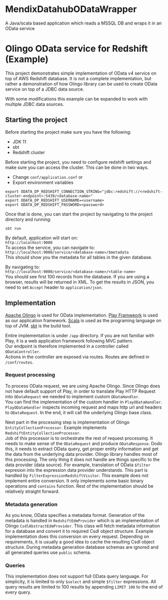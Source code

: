 # MendixDatahubODataWrapper
A Java/scala based application which reads a MSSQL DB and wraps it in an OData service

# Olingo OData service for Redshift (Example)

This project demonstrates simple implementation of OData v4 service on top of AWS Redshift database.
It is not a complete implementation, but rather a demonstration of how Olingo library can be used to create OData service on top of a JDBC data source.

With some modifications this example can be expanded to work with multiple JDBC data sources.

## Starting the project
Before starting the project make sure you have the following:

- JDK 11
- sbt
- Redshift cluster

Before starting the project, you need to configure redshift settings and make sure you can access the cluster.
This can be done in two ways.

- Change `conf/application.conf` or
- Export environment variables
```shell
export ODATA_DP_REDSHIFT_CONNECTION_STRING="jdbc:redshift://<redshift-cluster-endpoint>:5439/<database-name>"
export ODATA_DP_REDSHIFT_USERNAME=<username>
export ODATA_DP_REDSHIFT_PASSWORD=<password>
``` 

Once that is done, you can start the project by navigating to the project directory and running:
```shell
sbt run
```

By default, application will start on:  
`http://localhost:9000`   
To access the service, you can navigate to:   
`http://localhost:9000/service/<database-name>/$metadata`   
This should show you the metadata for all tables in the given database.  

By navigating to:  
`http://localhost:9000/service/<database-name>/<table-name>`   
You should see first 100 records from the database.
If you are using a browser, results will be returned in XML.
To get the results in JSON, you need to set `Accept` header to `application/json`.

## Implementation
[Apache Olingo](https://olingo.apache.org/doc/odata4/index.html) is used for OData implementation.
[Play Framweork](https://www.playframework.com/) is used as our application framework.
[Scala](https://www.scala-lang.org/) is used as the programing language on top of JVM.
[sbt](https://www.scala-sbt.org/) is the build tool.

Entire implementation is under `/app` directory.
If you are not familiar with Play, it is a web application framework following MVC pattern.  
Our endpoint is therefore implemented in a controller called `ODataController`.  
Actions in the controller are exposed via routes.
Routes are defined in `/conf/routes`.

### Request processing
To process OData request, we are using Apache Olingo.
Since Olingo does not have default support of Play, in order to translate Play HTTP Request into `ODataRequest` we needed to implement custom `ODataHandler`.  
You can find the implementation of the custom handler in `PlayODataHandler`.
`PlayODataHandler` inspects incoming request and maps http url and headers to `ODataRequest`.
In the end, it will call the underlying Olingo base class.

Next part in the processing step is implementation of Olingo `EntityCollectionProcessor`.
Example implements `RedshiftEntityCollectionProcessor`.  
Job of this processor is to orchestrate the rest of request processing.
It needs to make sense of the `ODataRequest` and produce `ODataResponse`.
Dodo this, it needs to extract OData query, get proper entity information and get the data from the underlying data provider.
Olingo library handles most of this processing.
The only thing it does not handle are things specific to the data provider (data source).
For example, translation of OData `$filter` expresion into the expression data provider understands.
This part is handled by `FilterExpressionRedshiftVisitor`.
This example does not implement entire conversion.
It only implements some basic binary operations and `contains` function.
Rest of the implementation should be relatively straight forward.

### Metadata generation
As you know, OData specifies a metadata format.
Generation of the metadata is handled in `RedshiftEdmProvider` which is an implementation of Olingo `CsdlAbstractEdmProvider`.
This class will fetch metadata information for a database and convert it to required Csdl object structure.
Example implementation does this conversion on every request.
Depending on requirements, it is usually a good idea to cache the resulting Csdl object structure.
During metadata generation database schemas are ignored and all generated queries use `public` schema.


### Queries
This implementation does not support full OData query language.
For simplicity, it is limited to only `$select` and simple `$filter` expressions.
All query results are limited to 100 results by appending `LIMIT 100` to the end of every query.
